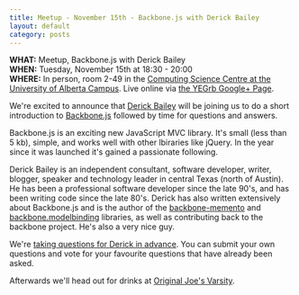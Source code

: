 ```yaml
---
title: Meetup - November 15th - Backbone.js with Derick Bailey
layout: default
category: posts
---
```


**WHAT:** Meetup, Backbone.js with Derick Bailey  
**WHEN:** Tuesday, November 15th at 18:30 - 20:00   
**WHERE:** In person, room 2-49 in the [Computing Science Centre at the University of Alberta Campus](http://maps.google.com/maps/place?q=Computing+Science,+Edmonton,+Alberta,+Canada&hl=en&ftid=0x53a0218a9ccbcfa5:0xaae88fa1314cc64e). Live online via [the YEGrb Google+ Page](https://plus.google.com/116923764087972001994).  

We're excited to announce that [Derick Bailey](https://plus.google.com/u/2/b/116923764087972001994/101060306397560578875/about) will be joining us to do a short introduction to [Backbone.js](http://documentcloud.github.com/backbone/) followed by time for questions and answers.

Backbone.js is an exciting new JavaScript MVC library. It's small (less than 5 kb), simple, and works well with other lbiraries like jQuery. In the year since it was launched it's gained a passionate following.

Derick Bailey is an independent consultant, software developer, writer, blogger, speaker and technology leader in central Texas (north of Austin). He has been a professional software developer since the late 90's, and has been writing code since the late 80's. Derick has also written extensively about Backbone.js and is the author of the [backbone-memento](https://github.com/derickbailey/backbone.memento) and [backbone.modelbinding](https://github.com/derickbailey/backbone.modelbinding) libraries, as well as contributing back to the backbone project. He's also a very nice guy.

We're [taking questions for Derick in advance](https://www.google.com/moderator/?authuser=2#15/e=c9f4&t=c9f4.41). You can submit your own questions and vote for your favourite questions that have already been asked.

Afterwards we'll head out for drinks at [Original Joe's Varsity](http://maps.google.com/maps/place?q=Original+Joe's,+Edmonton,+Alberta,+Canada&hl=en&cid=3303965114443126331).
